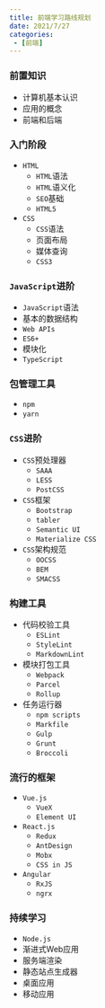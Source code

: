 ```yaml
---
title: 前端学习路线规划
date: 2021/7/27
categories:
 - [前端]
---
```


### 前置知识

- 计算机基本认识
- 应用的概念
- 前端和后端

### 入门阶段

- `HTML`
  - `HTML`语法
  - `HTML`语义化
  - `SEO`基础
  - `HTML5`
- `CSS`
  - `CSS`语法
  - 页面布局
  - 媒体查询
  - `CSS3`

### `JavaScript`进阶

- `JavaScript`语法
- 基本的数据结构
- `Web APIs`
- `ES6+`
- 模块化
- `TypeScript`

### 包管理工具

- `npm`
- `yarn`

### `CSS`进阶

- `CSS`预处理器
  - `SAAA`
  - `LESS`
  - `PostCSS`
- `CSS`框架
  - `Bootstrap`
  - `tabler`
  - `Semantic UI`
  - `Materialize CSS`
- `CSS`架构规范
  - `OOCSS`
  - `BEM`
  - `SMACSS`

### 构建工具

- 代码校验工具
  - `ESLint`
  - `StyleLint`
  - `MarkdownLint`
- 模块打包工具
  - `Webpack`
  - `Parcel`
  - `Rollup`
- 任务运行器
  - `npm scripts`
  - `Markfile`
  - `Gulp`
  - `Grunt`
  - `Broccoli`

### 流行的框架

- `Vue.js`
  - `VueX`
  - `Element UI`
- `React.js`
  - `Redux`
  - `AntDesign`
  - `Mobx`
  - `CSS in JS`
- `Angular`
  - `RxJS`
  - `ngrx`

### 持续学习

- `Node.js`
- 渐进式Web应用
- 服务端渲染
- 静态站点生成器
- 桌面应用
- 移动应用
